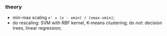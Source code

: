 ### theory

- min-max scaling `x' = (x - xmin) / (xmax-xmin)`;
- do rescaling: SVM with RBF kernel, K-means clustering; 
do *not*: decision trees, linear regression;


